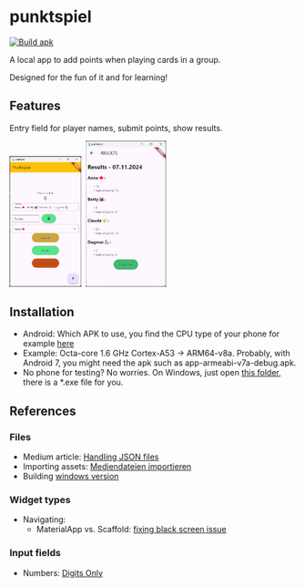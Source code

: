 # punktspiel

[![Build apk](https://github.com/DGrothe-PhD/punktspiel/actions/workflows/ci.yml/badge.svg)](https://github.com/DGrothe-PhD/punktspiel/actions/workflows/ci.yml)

A local app to add points when playing cards in a group.

Designed for the fun of it and for learning!

## Features
Entry field for player names, submit points, show results.

<img src="./doc/ExampleSubmitForm.png" alt="Submit Form" style="width:25%; height:auto;">&nbsp;&nbsp;<img src="./doc/ExampleResults.png" alt="Example Results" style="width:28%; height:auto;">

## Installation
* Android: Which APK to use, you find the CPU type of your phone for example [here](https://www.gsmarena.com/)
* Example: Octa-core 1.6 GHz Cortex-A53 &rarr; ARM64-v8a. Probably, with Android 7, you might need the apk such as app-armeabi-v7a-debug.apk.
* No phone for testing? No worries. On Windows, just open [this folder](build/windows/x64/runner/Release), there is a *.exe file for you.

## References

### Files
* Medium article: [Handling JSON files](https://medium.com/@dudhatkirtan/flutter-read-json-file-from-assets-guide-2024-a99f31d9c2a6)
* Importing assets: [Mediendateien importieren](https://www.flutter.de/artikel/flutter-assets-bilder-sound-verwenden)
* Building [windows version](https://stackoverflow.com/questions/57032406/flutter-desktop-embedding-how-to-build-exe-file#57042227)

### Widget types
<!--* Updatable tables (beta state?): [Dynamic table](https://pub.dev/packages/dynamic_table)-->
* Navigating:
  - MaterialApp vs. Scaffold: [fixing black screen issue](https://stackoverflow.com/questions/53723294/flutter-navigator-popcontext-returning-a-black-screen)

### Input fields
* Numbers: [Digits Only](https://stackoverflow.com/questions/49577781/how-to-create-number-input-field-in-flutter#49578197)
